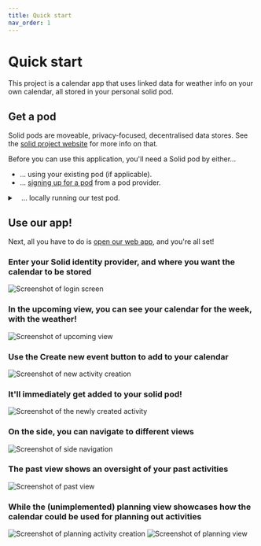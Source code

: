 ```yaml
---
title: Quick start
nav_order: 1
---
```


# Quick start

This project is a calendar app that uses linked data for weather info on your own calendar, all stored in your personal solid pod.

## Get a pod

Solid pods are moveable, privacy-focused, decentralised data stores.
See the [solid project website](https://solidproject.org/about) for more info on that.

Before you can use this application, you'll need a Solid pod by either...
- ... using your existing pod (if applicable).
- ... [signing up for a pod](https://solidproject.org/users/get-a-pod) from a pod provider.
<details>
    <summary>&nbsp;&nbsp;&nbsp;... locally running our test pod.</summary>

<div markdown=1>

{% include spts_setup.md %} 
    
</div>

</details>

## Use our app!

Next, all you have to do is [open our web app](https://osoc22.github.io/project-idlab/app/), and you're all set!

### Enter your Solid identity provider, and where you want the calendar to be stored
![Screenshot of login screen](../assets/screenshots/0.png)

### In the upcoming view, you can see your calendar for the week, with the weather!
![Screenshot of upcoming view](../assets/screenshots/1.png)

### Use the Create new event button to add to your calendar
![Screenshot of new activity creation](../assets/screenshots/2.png)

### It'll immediately get added to your solid pod!
![Screenshot of the newly created activity](../assets/screenshots/3.png)

### On the side, you can navigate to different views
![Screenshot of side navigation](../assets/screenshots/4.png)

### The past view shows an oversight of your past activities
![Screenshot of past view](../assets/screenshots/5.png)

### While the (unimplemented) planning view showcases how the calendar could be used for planning out activities
![Screenshot of planning activity creation](../assets/screenshots/6.png)
![Screenshot of planning view](../assets/screenshots/7.png)
